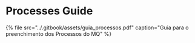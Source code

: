 # Processes Guide

{% file src="../.gitbook/assets/guia\_processos.pdf" caption="Guia para o preenchimento dos Processos do MQ" %}

